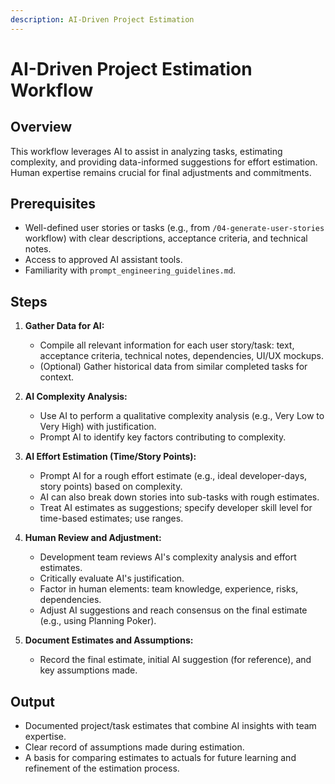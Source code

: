 ```yaml
---
description: AI-Driven Project Estimation
---
```


# AI-Driven Project Estimation Workflow

## Overview
This workflow leverages AI to assist in analyzing tasks, estimating complexity, and providing data-informed suggestions for effort estimation. Human expertise remains crucial for final adjustments and commitments.

## Prerequisites
- Well-defined user stories or tasks (e.g., from `/04-generate-user-stories` workflow) with clear descriptions, acceptance criteria, and technical notes.
- Access to approved AI assistant tools.
- Familiarity with `prompt_engineering_guidelines.md`.

## Steps

1.  **Gather Data for AI:**
    *   Compile all relevant information for each user story/task: text, acceptance criteria, technical notes, dependencies, UI/UX mockups.
    *   (Optional) Gather historical data from similar completed tasks for context.

2.  **AI Complexity Analysis:**
    *   Use AI to perform a qualitative complexity analysis (e.g., Very Low to Very High) with justification.
    *   Prompt AI to identify key factors contributing to complexity.

3.  **AI Effort Estimation (Time/Story Points):**
    *   Prompt AI for a rough effort estimate (e.g., ideal developer-days, story points) based on complexity.
    *   AI can also break down stories into sub-tasks with rough estimates.
    *   Treat AI estimates as suggestions; specify developer skill level for time-based estimates; use ranges.

4.  **Human Review and Adjustment:**
    *   Development team reviews AI's complexity analysis and effort estimates.
    *   Critically evaluate AI's justification.
    *   Factor in human elements: team knowledge, experience, risks, dependencies.
    *   Adjust AI suggestions and reach consensus on the final estimate (e.g., using Planning Poker).

5.  **Document Estimates and Assumptions:**
    *   Record the final estimate, initial AI suggestion (for reference), and key assumptions made.

## Output
- Documented project/task estimates that combine AI insights with team expertise.
- Clear record of assumptions made during estimation.
- A basis for comparing estimates to actuals for future learning and refinement of the estimation process.
